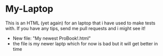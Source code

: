 # My-Laptop
This is an HTML (yet again) for an laptop that i have used to make tests with. If you have any tips, send me pull requests and i might see it!
 - New file: "My newest ProBook!.html"
 - the file is my newer laptp which for now is bad but it will get better in time
